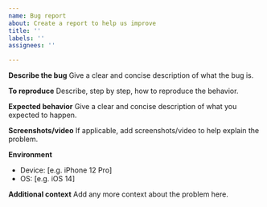 ```yaml
---
name: Bug report
about: Create a report to help us improve
title: ''
labels: ''
assignees: ''

---
```


**Describe the bug**
Give a clear and concise description of what the bug is.

**To reproduce**
Describe, step by step, how to reproduce the behavior.

**Expected behavior**
Give a clear and concise description of what you expected to happen.

**Screenshots/video**
If applicable, add screenshots/video to help explain the problem.

**Environment**
 - Device: [e.g. iPhone 12 Pro]
 - OS: [e.g. iOS 14]

**Additional context**
Add any more context about the problem here.
